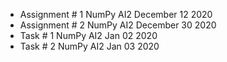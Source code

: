 - Assignment # 1 NumPy AI2 December 12 2020
- Assignment # 2 NumPy AI2 December 30 2020
- Task # 1 NumPy AI2 Jan 02 2020
- Task # 2 NumPy AI2 Jan 03 2020

